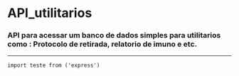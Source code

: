 # API_utilitarios
 ### API para acessar um banco de dados simples para utilitarios como : Protocolo de retirada, relatorio de imuno e etc.
 
 ---
`
import teste from ('express')
 `
